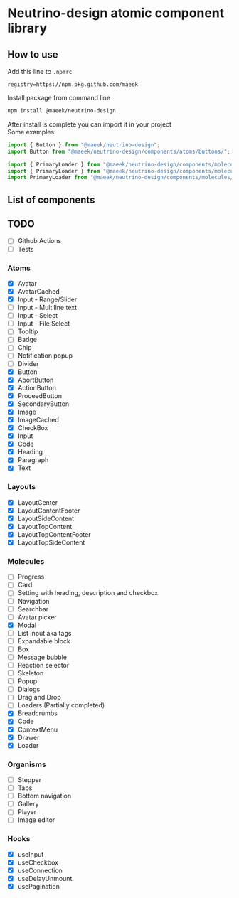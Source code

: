 # Neutrino-design atomic component library

## How to use

Add this line to `.npmrc`

```shell
registry=https://npm.pkg.github.com/maeek
```

Install package from command line

```bash
npm install @maeek/neutrino-design
```

After install is complete you can import it in your project  
Some examples:

```javascript
import { Button } from "@maeek/neutrino-design";
import Button from "@maeek/neutrino-design/components/atoms/buttons/";

import { PrimaryLoader } from "@maeek/neutrino-design/components/molecules/";
import { PrimaryLoader } from "@maeek/neutrino-design/components/molecules/loaders/";
import PrimaryLoader from "@maeek/neutrino-design/components/molecules/loaders/Loader";
```

## List of components

## TODO

- [ ] Github Actions
- [ ] Tests

### Atoms

- [x] Avatar
- [x] AvatarCached
- [x] Input - Range/Slider
- [ ] Input - Multiline text
- [ ] Input - Select
- [ ] Input - File Select
- [ ] Tooltip
- [ ] Badge
- [ ] Chip
- [ ] Notification popup
- [ ] Divider
- [x] Button
- [x] AbortButton
- [x] ActionButton
- [x] ProceedButton
- [x] SecondaryButton
- [x] Image
- [x] ImageCached
- [x] CheckBox
- [x] Input
- [x] Code
- [x] Heading
- [x] Paragraph
- [x] Text

### Layouts

- [x] LayoutCenter
- [x] LayoutContentFooter
- [x] LayoutSideContent
- [x] LayoutTopContent
- [x] LayoutTopContentFooter
- [x] LayoutTopSideContent

### Molecules

- [ ] Progress
- [ ] Card
- [ ] Setting with heading, description and checkbox
- [ ] Navigation
- [ ] Searchbar
- [ ] Avatar picker
- [x] Modal
- [ ] List input aka tags
- [ ] Expandable block
- [ ] Box
- [ ] Message bubble
- [ ] Reaction selector
- [ ] Skeleton
- [ ] Popup
- [ ] Dialogs
- [ ] Drag and Drop
- [ ] Loaders (Partially completed)
- [x] Breadcrumbs
- [x] Code
- [x] ContextMenu
- [x] Drawer
- [x] Loader

### Organisms

- [ ] Stepper
- [ ] Tabs
- [ ] Bottom navigation
- [ ] Gallery
- [ ] Player
- [ ] Image editor

### Hooks

- [x] useInput
- [x] useCheckbox
- [x] useConnection
- [x] useDelayUnmount
- [x] usePagination
